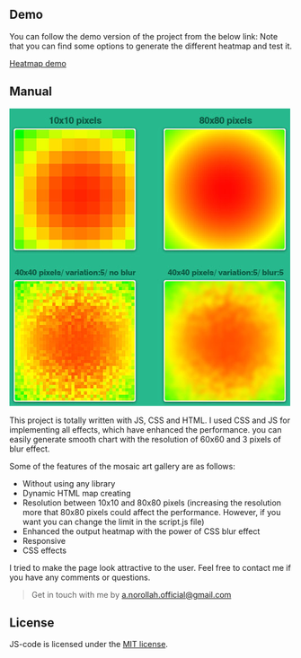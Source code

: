 ## Demo

You can follow the demo version of the project from the below link:
Note that you can find some options to generate the different heatmap and test it.

[Heatmap demo](https://amin-norollah.github.io/JS-code/Charts/Heatmap/)

## Manual

<img src="docs/docs_1.jpg" alt="hea demo image 1">

This project is totally written with JS, CSS and HTML. I used CSS and JS for implementing all effects, which have enhanced the performance. you can easily generate smooth chart with the resolution of 60x60 and 3 pixels of blur effect.

Some of the features of the mosaic art gallery are as follows:

- Without using any library
- Dynamic HTML map creating
- Resolution between 10x10 and 80x80 pixels (increasing the resolution more that 80x80 pixels could affect the performance. However, if you want you can change the limit in the script.js file)
- Enhanced the output heatmap with the power of CSS blur effect
- Responsive
- CSS effects

I tried to make the page look attractive to the user. Feel free to contact me if you have any comments or questions.

> Get in touch with me by [a.norollah.official@gmail.com](mailto:a.norollah.official@gmail.com)

## License

JS-code is licensed under the [MIT license](https://opensource.org/licenses/MIT).
